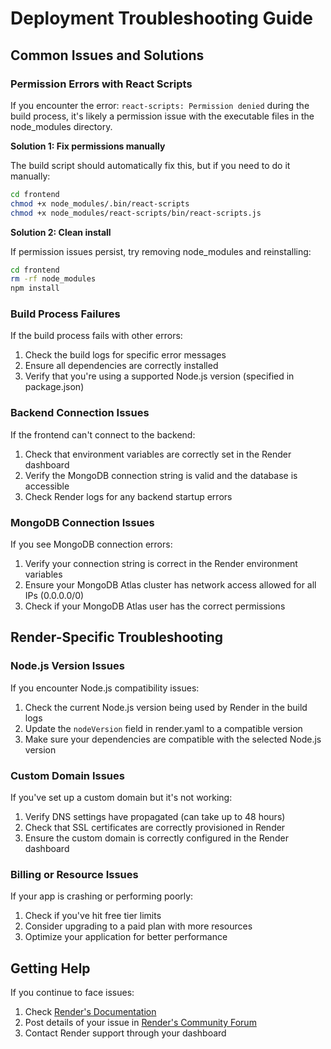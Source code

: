 # Deployment Troubleshooting Guide

## Common Issues and Solutions

### Permission Errors with React Scripts

If you encounter the error: `react-scripts: Permission denied` during the build process, it's likely a permission issue with the executable files in the node_modules directory.

**Solution 1: Fix permissions manually**

The build script should automatically fix this, but if you need to do it manually:

```bash
cd frontend
chmod +x node_modules/.bin/react-scripts
chmod +x node_modules/react-scripts/bin/react-scripts.js
```

**Solution 2: Clean install**

If permission issues persist, try removing node_modules and reinstalling:

```bash
cd frontend
rm -rf node_modules
npm install
```

### Build Process Failures

If the build process fails with other errors:

1. Check the build logs for specific error messages
2. Ensure all dependencies are correctly installed
3. Verify that you're using a supported Node.js version (specified in package.json)

### Backend Connection Issues

If the frontend can't connect to the backend:

1. Check that environment variables are correctly set in the Render dashboard
2. Verify the MongoDB connection string is valid and the database is accessible
3. Check Render logs for any backend startup errors

### MongoDB Connection Issues

If you see MongoDB connection errors:

1. Verify your connection string is correct in the Render environment variables
2. Ensure your MongoDB Atlas cluster has network access allowed for all IPs (0.0.0.0/0)
3. Check if your MongoDB Atlas user has the correct permissions

## Render-Specific Troubleshooting

### Node.js Version Issues

If you encounter Node.js compatibility issues:

1. Check the current Node.js version being used by Render in the build logs
2. Update the `nodeVersion` field in render.yaml to a compatible version
3. Make sure your dependencies are compatible with the selected Node.js version

### Custom Domain Issues

If you've set up a custom domain but it's not working:

1. Verify DNS settings have propagated (can take up to 48 hours)
2. Check that SSL certificates are correctly provisioned in Render
3. Ensure the custom domain is correctly configured in the Render dashboard

### Billing or Resource Issues

If your app is crashing or performing poorly:

1. Check if you've hit free tier limits
2. Consider upgrading to a paid plan with more resources
3. Optimize your application for better performance

## Getting Help

If you continue to face issues:

1. Check [Render's Documentation](https://render.com/docs)
2. Post details of your issue in [Render's Community Forum](https://community.render.com/)
3. Contact Render support through your dashboard 